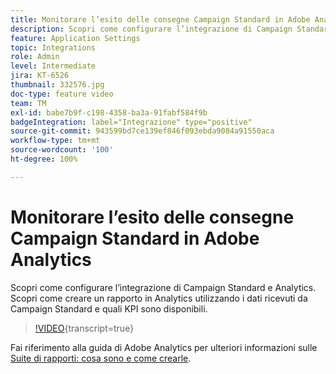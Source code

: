 ```yaml
---
title: Monitorare l’esito delle consegne Campaign Standard in Adobe Analytics
description: Scopri come configurare l’integrazione di Campaign Standard e Analytics. Scopri come creare un rapporto in Analytics utilizzando i dati ricevuti da Campaign Standard e quali KPI sono disponibili.
feature: Application Settings
topic: Integrations
role: Admin
level: Intermediate
jira: KT-6526
thumbnail: 332576.jpg
doc-type: feature video
team: TM
exl-id: babe7b9f-c198-4358-ba3a-91fabf584f9b
badgeIntegration: label="Integrazione" type="positive"
source-git-commit: 943599bd7ce139ef846f093ebda9084a91550aca
workflow-type: tm+mt
source-wordcount: '100'
ht-degree: 100%

---
```


# Monitorare l’esito delle consegne Campaign Standard in Adobe Analytics

Scopri come configurare l’integrazione di Campaign Standard e Analytics. Scopri come creare un rapporto in Analytics utilizzando i dati ricevuti da Campaign Standard e quali KPI sono disponibili.

>[!VIDEO](https://video.tv.adobe.com/v/332576/?learn=on){transcript=true}

Fai riferimento alla guida di Adobe Analytics per ulteriori informazioni sulle [Suite di rapporti: cosa sono e come crearle](https://experienceleague.adobe.com/docs/analytics-learn/tutorials/intro-to-analytics/analytics-basics/understanding-and-creating-report-suites.html?lang=it#intro-to-analytics).
